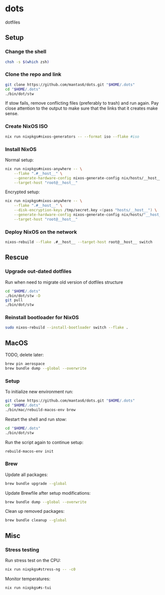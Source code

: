 # dots

dotfiles

## Setup

### Change the shell

```sh
chsh -s $(which zsh)
```

### Clone the repo and link

```sh
git clone https://github.com/mantas6/dots.git "$HOME/.dots"
cd "$HOME/.dots"
./bin/dot/stw
```
If stow fails, remove conflicting files (preferably to trash) and run again. Pay close attention to the output to make sure that the links that it creates make sense.

### Create NixOS ISO

```sh
nix run nixpkgs#nixos-generators -- --format iso --flake #iso
```

### Install NixOS

Normal setup:

```sh
nix run nixpkgs#nixos-anywhere -- \
    --flake ".#__host__" \
    --generate-hardware-config nixos-generate-config nix/hosts/__host__/hardware.nix \
    --target-host "root@__host__"
```

Encrypted setup:

```sh
nix run nixpkgs#nixos-anywhere -- \
    --flake ".#__host__" \
    --disk-encryption-keys /tmp/secret.key <(pass "hosts/__host__") \
    --generate-hardware-config nixos-generate-config nix/hosts/"__host__"/hardware.nix \
    --target-host "root@__host__"
```

### Deploy NixOS on the network

```sh
nixos-rebuild --flake .#__host__ --target-host root@__host__ switch
```

## Rescue

### Upgrade out-dated dotfiles

Run when need to migrate old version of dotfiles structure

```sh
cd "$HOME/.dots"
./bin/dot/stw -D
git pull
./bin/dot/stw
```

### Reinstall bootloader for NixOS

```sh
sudo nixos-rebuild --install-bootloader switch --flake .
```

## MacOS

TODO, delete later:

```sh
brew pin aerospace
brew bundle dump --global --overwrite
```

### Setup

To initialize new environment run:

```sh
git clone https://github.com/mantas6/dots.git "$HOME/.dots"
cd "$HOME/.dots"
./bin/mac/rebuild-macos-env brew
```

Restart the shell and run stow:

```sh
cd "$HOME/.dots"
./bin/dot/stw
```

Run the script again to continue setup:

```sh
rebuild-macos-env init
```

### Brew

Update all packages:

```sh
brew bundle upgrade --global
```

Update Brewfile after setup modifications:

```sh
brew bundle dump --global --overwrite
```

Clean up removed packages:

```sh
brew bundle cleanup --global
```

## Misc

### Stress testing

Run stress test on the CPU:

```sh
nix run nixpkgs#stress-ng -- -c0
```

Monitor temperatures:

```sh
nix run nixpkgs#s-tui
```
